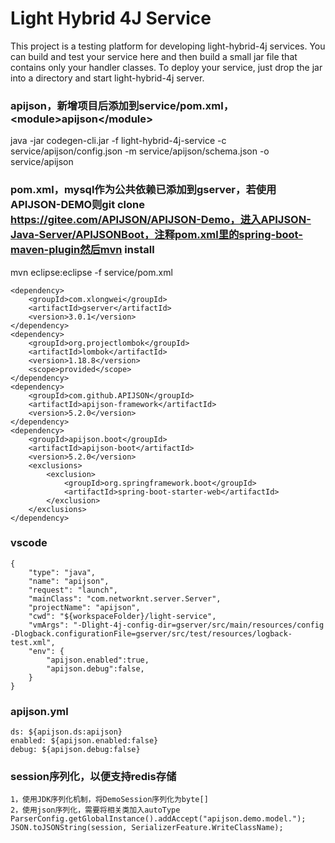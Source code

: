 # Light Hybrid 4J Service

This project is a testing platform for developing light-hybrid-4j services. You can build and test your service
here and then build a small jar file that contains only your handler classes. To deploy your service, just drop
the jar into a directory and start light-hybrid-4j server.

### apijson，新增项目后添加到service/pom.xml，\<module>apijson</module\>
java -jar codegen-cli.jar -f light-hybrid-4j-service -c service/apijson/config.json -m service/apijson/schema.json -o service/apijson

### pom.xml，mysql作为公共依赖已添加到gserver，若使用APIJSON-DEMO则git clone https://gitee.com/APIJSON/APIJSON-Demo，进入APIJSON-Java-Server/APIJSONBoot，注释pom.xml里的spring-boot-maven-plugin然后mvn install
mvn eclipse:eclipse -f service/pom.xml
```
<dependency>
    <groupId>com.xlongwei</groupId>
    <artifactId>gserver</artifactId>
    <version>3.0.1</version>
</dependency>
<dependency>
    <groupId>org.projectlombok</groupId>
    <artifactId>lombok</artifactId>
    <version>1.18.8</version>
    <scope>provided</scope>
</dependency>
<dependency>
    <groupId>com.github.APIJSON</groupId>
    <artifactId>apijson-framework</artifactId>
    <version>5.2.0</version>
</dependency>
<dependency>
    <groupId>apijson.boot</groupId>
    <artifactId>apijson-boot</artifactId>
    <version>5.2.0</version>
    <exclusions>
        <exclusion>
            <groupId>org.springframework.boot</groupId>
            <artifactId>spring-boot-starter-web</artifactId>
        </exclusion>
    </exclusions>
</dependency>
```

### vscode
```
{
    "type": "java",
    "name": "apijson",
    "request": "launch",
    "mainClass": "com.networknt.server.Server",
    "projectName": "apijson",
    "cwd": "${workspaceFolder}/light-service",
    "vmArgs": "-Dlight-4j-config-dir=gserver/src/main/resources/config -Dlogback.configurationFile=gserver/src/test/resources/logback-test.xml",
    "env": {
        "apijson.enabled":true,
        "apijson.debug":false,
    }
}
```

### apijson.yml
```
ds: ${apijson.ds:apijson}
enabled: ${apijson.enabled:false}
debug: ${apijson.debug:false}
```

### session序列化，以便支持redis存储
```
1，使用JDK序列化机制，将DemoSession序列化为byte[]
2，使用json序列化，需要将相关类加入autoType
ParserConfig.getGlobalInstance().addAccept("apijson.demo.model.");
JSON.toJSONString(session, SerializerFeature.WriteClassName);
```
